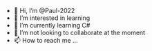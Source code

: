 - 👋 Hi, I’m @Paul-2022
- 👀 I’m interested in learning 
- 🌱 I’m currently learning C#
- 💞️ I’m not looking to collaborate at the moment 
- 📫 How to reach me ...

<!---
Paul-2022/Paul-2022 is a ✨ special ✨ repository because its `README.md` (this file) appears on your GitHub profile.
You can click the Preview link to take a look at your changes.
--->
